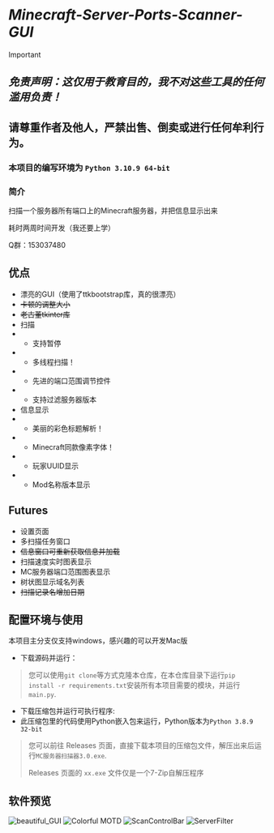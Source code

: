 # *Minecraft-Server-Ports-Scanner-GUI*

> [!IMPORTANT]
> 
> ## _免责声明：这仅用于教育目的，我不对这些工具的任何滥用负责！_
> 
> ## 请尊重作者及他人，严禁出售、倒卖或进行任何牟利行为。
> 
> ### 本项目的编写环境为 `Python 3.10.9 64-bit`

### 简介

扫描一个服务器所有端口上的Minecraft服务器，并把信息显示出来

耗时两周时间开发（我还要上学）

Q群：153037480

## 优点

* 漂亮的GUI（使用了ttkbootstrap库，真的很漂亮）
* ~~卡顿的调整大小~~
* ~~老古董tkinter库~~
* 扫描
* * 支持暂停
* * 多线程扫描！
* * 先进的端口范围调节控件
* * 支持过滤服务器版本
* 信息显示
* * 美丽的彩色标题解析！
* * Minecraft同款像素字体！
* * 玩家UUID显示
* * Mod名称版本显示

## Futures
* 设置页面
* 多扫描任务窗口
* ~~信息窗口可重新获取信息并加载~~
* 扫描速度实时图表显示
* MC服务器端口范围图表显示
* 树状图显示域名列表
* ~~扫描记录名增加日期~~

## 配置环境与使用
本项目主分支仅支持windows，感兴趣的可以开发Mac版
- 下载源码并运行：

> 您可以使用`git clone`等方式克隆本仓库，在本仓库目录下运行`pip install -r requirements.txt`安装所有本项目需要的模块，并运行`main.py`.

- 下载压缩包并运行可执行程序:
- 此压缩包里的代码使用Python嵌入包来运行，Python版本为`Python 3.8.9 32-bit`
> 您可以前往 Releases 页面，直接下载本项目的压缩包文件，解压出来后运行`MC服务器扫描器3.0.exe`.
> 
> Releases 页面的 `xx.exe` 文件仅是一个7-Zip自解压程序

## 软件预览
![beautiful_GUI](https://github.com/hite4044/Minecraft-Server-Ports-Scanner-GUI/assets/129571243/a571046d-78af-4250-b70c-e8a52938f6bd)
![Colorful MOTD](https://github.com/hite4044/Minecraft-Server-Ports-Scanner-GUI/assets/129571243/f9f1b704-9f71-42a2-9e62-2a09c864fdbc)
![ScanControlBar](https://github.com/hite4044/Minecraft-Server-Ports-Scanner-GUI/assets/129571243/0bf193ce-c7d0-4cec-a7a3-46d9d6708112)
![ServerFilter](https://github.com/hite4044/Minecraft-Server-Ports-Scanner-GUI/assets/129571243/7f8bece8-46ad-401c-baa1-fc6ac668066c)


